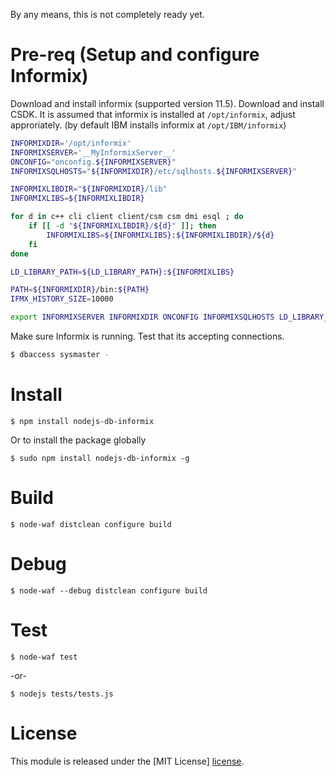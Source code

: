 
By any means, this is not completely ready yet.

Pre-req (Setup and configure Informix)
======================================
Download and install informix (supported version 11.5).
Download and install CSDK.
It is assumed that informix is installed at `/opt/informix`, adjust approriately.
(by default IBM installs informix at `/opt/IBM/informix`)


```bash
INFORMIXDIR='/opt/informix'
INFORMIXSERVER='__MyInformixServer__'
ONCONFIG="onconfig.${INFORMIXSERVER}"
INFORMIXSQLHOSTS="${INFORMIXDIR}/etc/sqlhosts.${INFORMIXSERVER}"

INFORMIXLIBDIR="${INFORMIXDIR}/lib"
INFORMIXLIBS=${INFORMIXLIBDIR}

for d in c++ cli client client/csm csm dmi esql ; do
    if [[ -d "${INFORMIXLIBDIR}/${d}" ]]; then
        INFORMIXLIBS=${INFORMIXLIBS}:${INFORMIXLIBDIR}/${d}
    fi
done

LD_LIBRARY_PATH=${LD_LIBRARY_PATH}:${INFORMIXLIBS}

PATH=${INFORMIXDIR}/bin:${PATH}
IFMX_HISTORY_SIZE=10000

export INFORMIXSERVER INFORMIXDIR ONCONFIG INFORMIXSQLHOSTS LD_LIBRARY_PATH PATH IFMX_HISTORY_SIZE
```
Make sure Informix is running. Test that its accepting connections.

```bash
$ dbaccess sysmaster -
```


Install
=======
	$ npm install nodejs-db-informix

Or to install the package globally

	$ sudo npm install nodejs-db-informix -g


Build
=====
	$ node-waf distclean configure build


Debug
=====
	$ node-waf --debug distclean configure build


Test
====
	$ node-waf test

-or-

	$ nodejs tests/tests.js


License
=======
This module is released under the [MIT License] [license].

[license]: http://www.opensource.org/licenses/mit-license.php
